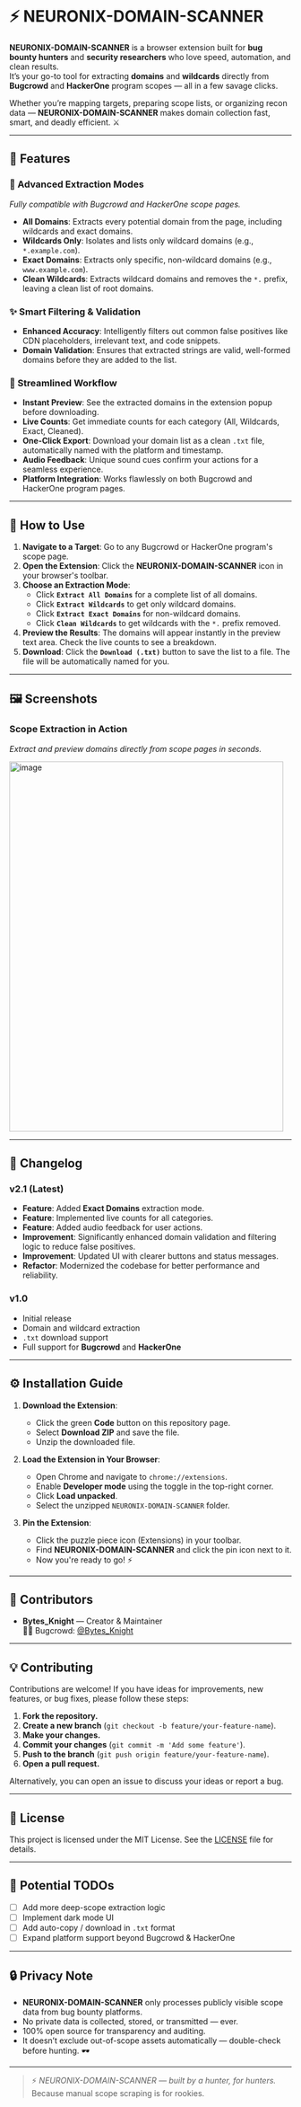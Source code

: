# ⚡ NEURONIX-DOMAIN-SCANNER  

**NEURONIX-DOMAIN-SCANNER** is a browser extension built for **bug bounty hunters** and **security researchers** who love speed, automation, and clean results.  
It’s your go-to tool for extracting **domains** and **wildcards** directly from **Bugcrowd** and **HackerOne** program scopes — all in a few savage clicks.

Whether you’re mapping targets, preparing scope lists, or organizing recon data — **NEURONIX-DOMAIN-SCANNER** makes domain collection fast, smart, and deadly efficient. ⚔️

---
## 🚀 Features

### 🧠 Advanced Extraction Modes
*Fully compatible with Bugcrowd and HackerOne scope pages.*

- **All Domains**: Extracts every potential domain from the page, including wildcards and exact domains.
- **Wildcards Only**: Isolates and lists only wildcard domains (e.g., `*.example.com`).
- **Exact Domains**: Extracts only specific, non-wildcard domains (e.g., `www.example.com`).
- **Clean Wildcards**: Extracts wildcard domains and removes the `*.` prefix, leaving a clean list of root domains.

### ✨ Smart Filtering & Validation
- **Enhanced Accuracy**: Intelligently filters out common false positives like CDN placeholders, irrelevant text, and code snippets.
- **Domain Validation**: Ensures that extracted strings are valid, well-formed domains before they are added to the list.

### 💼 Streamlined Workflow
- **Instant Preview**: See the extracted domains in the extension popup before downloading.
- **Live Counts**: Get immediate counts for each category (All, Wildcards, Exact, Cleaned).
- **One-Click Export**: Download your domain list as a clean `.txt` file, automatically named with the platform and timestamp.
- **Audio Feedback**: Unique sound cues confirm your actions for a seamless experience.
- **Platform Integration**: Works flawlessly on both Bugcrowd and HackerOne program pages.

---

## 📖 How to Use

1. **Navigate to a Target**: Go to any Bugcrowd or HackerOne program's scope page.
2. **Open the Extension**: Click the **NEURONIX-DOMAIN-SCANNER** icon in your browser's toolbar.
3. **Choose an Extraction Mode**:
   - Click **`Extract All Domains`** for a complete list of all domains.
   - Click **`Extract Wildcards`** to get only wildcard domains.
   - Click **`Extract Exact Domains`** for non-wildcard domains.
   - Click **`Clean Wildcards`** to get wildcards with the `*.` prefix removed.
4. **Preview the Results**: The domains will appear instantly in the preview text area. Check the live counts to see a breakdown.
5. **Download**: Click the **`Download (.txt)`** button to save the list to a file. The file will be automatically named for you.

---

## 🖼️ Screenshots

### Scope Extraction in Action  
*Extract and preview domains directly from scope pages in seconds.*

<img width="489" height="659" alt="image" src="https://github.com/user-attachments/assets/55896045-cd4b-4c23-8cba-8f17f51a1837" />


---

## 🧾 Changelog

### v2.1 (Latest)
- **Feature**: Added **Exact Domains** extraction mode.
- **Feature**: Implemented live counts for all categories.
- **Feature**: Added audio feedback for user actions.
- **Improvement**: Significantly enhanced domain validation and filtering logic to reduce false positives.
- **Improvement**: Updated UI with clearer buttons and status messages.
- **Refactor**: Modernized the codebase for better performance and reliability.

### v1.0  
- Initial release
- Domain and wildcard extraction
- `.txt` download support
- Full support for **Bugcrowd** and **HackerOne**

---

## ⚙️ Installation Guide

1. **Download the Extension**:
   - Click the green **Code** button on this repository page.
   - Select **Download ZIP** and save the file.
   - Unzip the downloaded file.

2. **Load the Extension in Your Browser**:
   - Open Chrome and navigate to `chrome://extensions`.
   - Enable **Developer mode** using the toggle in the top-right corner.
   - Click **Load unpacked**.
   - Select the unzipped `NEURONIX-DOMAIN-SCANNER` folder.

3. **Pin the Extension**:
   - Click the puzzle piece icon (Extensions) in your toolbar.
   - Find **NEURONIX-DOMAIN-SCANNER** and click the pin icon next to it.
   - Now you're ready to go! ⚡

---

## 👑 Contributors

- **Bytes_Knight** — Creator & Maintainer  
  🏴‍☠️ Bugcrowd: [@Bytes_Knight](https://bugcrowd.com/Bytes_Knight)

---

## 💡 Contributing

Contributions are welcome! If you have ideas for improvements, new features, or bug fixes, please follow these steps:

1. **Fork the repository.**
2. **Create a new branch** (`git checkout -b feature/your-feature-name`).
3. **Make your changes.**
4. **Commit your changes** (`git commit -m 'Add some feature'`).
5. **Push to the branch** (`git push origin feature/your-feature-name`).
6. **Open a pull request.**

Alternatively, you can open an issue to discuss your ideas or report a bug.

---

## 📜 License

This project is licensed under the MIT License. See the [LICENSE](LICENSE) file for details.

---

## 🧩 Potential TODOs

- [ ] Add more deep-scope extraction logic  
- [ ] Implement dark mode UI  
- [ ] Add auto-copy / download in `.txt` format  
- [ ] Expand platform support beyond Bugcrowd & HackerOne  

---

## 🔒 Privacy Note

- **NEURONIX-DOMAIN-SCANNER** only processes publicly visible scope data from bug bounty platforms.  
- No private data is collected, stored, or transmitted — ever.  
- 100% open source for transparency and auditing.  
- It doesn’t exclude out-of-scope assets automatically — double-check before hunting. 🕶️  

---

> ⚡ *NEURONIX-DOMAIN-SCANNER — built by a hunter, for hunters.*  
> Because manual scope scraping is for rookies.
